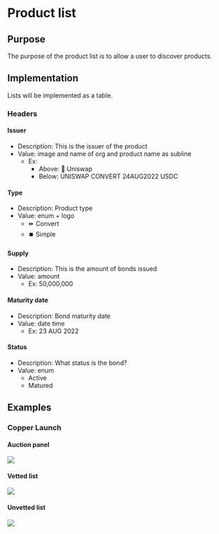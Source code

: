 # Product list

## Purpose

The purpose of the product list is to allow a user to discover products.

## Implementation

Lists will be implemented as a table.

### Headers

#### Issuer

- Description: This is the issuer of the product
- Value: image and name of org and product name as subline
  - Ex:
    - Above: 🦄 Uniswap
    - Below: UNISWAP CONVERT 24AUG2022 USDC

#### **Type**

- Description: Product type
- Value: enum + logo
  - ⏩ Convert
  - ⏹️ Simple

#### **Supply**

- Description: This is the amount of bonds issued
- Value: amount
  - Ex: 50,000,000

#### **Maturity date**

- Description: Bond maturity date
- Value: date time
  - Ex: 23 AUG 2022

#### **Status**

- Description: What status is the bond?
- Value: enum
  - Active
  - Matured

## Examples

### Copper Launch

#### Auction panel

![](../../../../../spec/assets/copper/auction_discovery.png)

#### Vetted list

![](../../../../../spec/assets/copper/vetted_auction_list.png)

#### Unvetted list

![](../../../../../spec/assets/copper/unvetted_auction_list.png)
